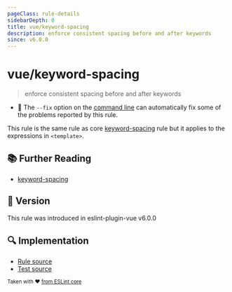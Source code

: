 ```yaml
---
pageClass: rule-details
sidebarDepth: 0
title: vue/keyword-spacing
description: enforce consistent spacing before and after keywords
since: v6.0.0
---
```

# vue/keyword-spacing

> enforce consistent spacing before and after keywords

- :wrench: The `--fix` option on the [command line](https://eslint.org/docs/user-guide/command-line-interface#fixing-problems) can automatically fix some of the problems reported by this rule.

This rule is the same rule as core [keyword-spacing] rule but it applies to the expressions in `<template>`.

## :books: Further Reading

- [keyword-spacing]

[keyword-spacing]: https://eslint.org/docs/rules/keyword-spacing

## :rocket: Version

This rule was introduced in eslint-plugin-vue v6.0.0

## :mag: Implementation

- [Rule source](https://github.com/vuejs/eslint-plugin-vue/blob/master/lib/rules/keyword-spacing.js)
- [Test source](https://github.com/vuejs/eslint-plugin-vue/blob/master/tests/lib/rules/keyword-spacing.js)

<sup>Taken with ❤️ [from ESLint core](https://eslint.org/docs/rules/keyword-spacing)</sup>
